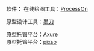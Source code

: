 软件：
在线绘图工具：[ProcessOn](https://www.processon.com/tour)

原型设计工具：[墨刀](https://modao.cc)

原型托管平台：[Axure](https://share.axure.com)  
原型托管平台：[pixso](https://pixso.cn/)